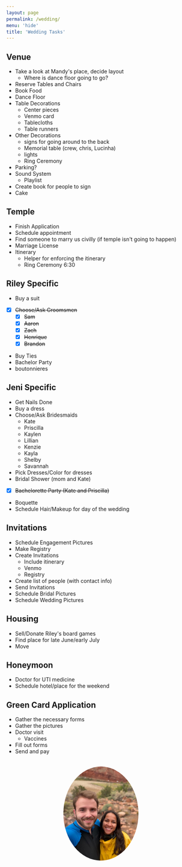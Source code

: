 ```yaml
---
layout: page
permalink: /wedding/
menu: 'hide'
title: 'Wedding Tasks'
---
```


## Venue

- Take a look at Mandy's place, decide layout
    - Where is dance floor going to go?
- Reserve Tables and Chairs
- Book Food
- Dance Floor
- Table Decorations 
	- Center pieces
	- Venmo card
	- Tablecloths
	- Table runners
- Other Decorations
	- signs for going around to the back
	- Memorial table (crew, chris, Lucinha)
	- lights
	- Ring Ceremony
- Parking?
- Sound System
	- Playlist
- Create book for people to sign
- Cake
	
## Temple

- Finish Application
- Schedule appointment
- Find someone to marry us civilly (if temple isn't going to happen)
- Marriage License
- Itinerary
	- Helper for enforcing the itinerary
	- Ring Ceremony 6:30

## Riley Specific

- Buy a suit
- [x] ~~Choose/Ask Groomsmen~~
	- [x] ~~Sam~~
	- [x] ~~Aaron~~
	- [x] ~~Zach~~
	- [x] ~~Henrique~~
	- [x] ~~Brandon~~
- Buy Ties
- Bachelor Party
- boutonnieres

## Jeni Specific

- Get Nails Done
- Buy a dress
- Choose/Ask Bridesmaids
	- Kate
	- Priscilla
	- Kaylen
	- Lillian
	- Kenzie
	- Kayla
	- Shelby
	- Savannah
- Pick Dresses/Color for dresses
- Bridal Shower (mom and Kate)
- [x] ~~Bachelorette Party (Kate and Priscilla)~~
- Boquette
- Schedule Hair/Makeup for day of the wedding

## Invitations

- Schedule Engagement Pictures
- Make Registry
- Create Invitations
	- Include itinerary
	- Venmo
	- Registry
- Create list of people (with contact info)
- Send Invitations
- Schedule Bridal Pictures
- Schedule Wedding Pictures

## Housing

- Sell/Donate Riley's board games
- Find place for late June/early July
- Move

## Honeymoon

- Doctor for UTI medicine
- Schedule hotel/place for the weekend

## Green Card Application

- Gather the necessary forms
- Gather the pictures
- Doctor visit
	- Vaccines
- Fill out forms
- Send and pay

<div style="text-align: center; margin-top: 2rem;">
  <img src="/static/alternate_profile.jpg" alt="Profile Picture" style="width: 200px; border-radius: 50%;">
</div>
